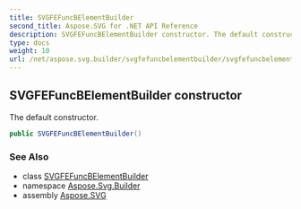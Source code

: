 ```yaml
---
title: SVGFEFuncBElementBuilder
second_title: Aspose.SVG for .NET API Reference
description: SVGFEFuncBElementBuilder constructor. The default constructor
type: docs
weight: 10
url: /net/aspose.svg.builder/svgfefuncbelementbuilder/svgfefuncbelementbuilder/
---
```

## SVGFEFuncBElementBuilder constructor

The default constructor.

```csharp
public SVGFEFuncBElementBuilder()
```

### See Also

* class [SVGFEFuncBElementBuilder](../)
* namespace [Aspose.Svg.Builder](../../../aspose.svg.builder/)
* assembly [Aspose.SVG](../../../)
